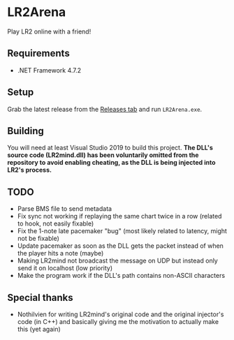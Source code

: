 # LR2Arena

Play LR2 online with a friend!

## Requirements

- .NET Framework 4.7.2

## Setup

Grab the latest release from the [Releases tab](https://github.com/SayakaIsBaka/LR2Arena/releases) and run `LR2Arena.exe`.

## Building

You will need at least Visual Studio 2019 to build this project.
**The DLL's source code (LR2mind.dll) has been voluntarily omitted from the repository to avoid enabling cheating, as the DLL is being injected into LR2's process.**

## TODO

- Parse BMS file to send metadata
- Fix sync not working if replaying the same chart twice in a row (related to hook, not easily fixable)
- Fix the 1-note late pacemaker "bug" (most likely related to latency, might not be fixable)
- Update pacemaker as soon as the DLL gets the packet instead of when the player hits a note (maybe)
- Making LR2mind not broadcast the message on UDP but instead only send it on localhost (low priority)
- Make the program work if the DLL's path contains non-ASCII characters

## Special thanks

- Nothilvien for writing LR2mind's original code and the original injector's code (in C++) and basically giving me the motivation to actually make this (yet again)
